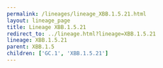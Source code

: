 ```yaml
---
permalink: /lineages/lineage_XBB.1.5.21.html
layout: lineage_page
title: Lineage XBB.1.5.21
redirect_to: ../lineage.html?lineage=XBB.1.5.21
lineage: XBB.1.5.21
parent: XBB.1.5
children: ['GC.1', 'XBB.1.5.21']
---
```

